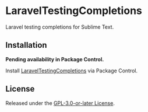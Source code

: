 # LaravelTestingCompletions

Laravel testing completions for Sublime Text.

## Installation

**Pending availability in Package Control.**

Install [LaravelTestingCompletions](https://packagecontrol.io/packages/LaravelTestingCompletions) via Package Control.

## License

Released under the [GPL-3.0-or-later License](LICENSE).
